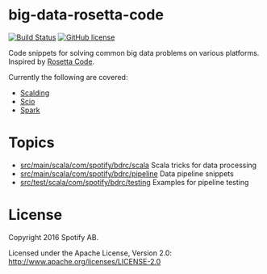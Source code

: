 big-data-rosetta-code
=====================

[![Build Status](https://travis-ci.org/spotify/big-data-rosetta-code.svg?branch=master)](https://travis-ci.org/spotify/big-data-rosetta-code)
[![GitHub license](https://img.shields.io/github/license/spotify/big-data-rosetta-code.svg)](./LICENSE)

Code snippets for solving common big data problems on various platforms. Inspired by [Rosetta Code](http://rosettacode.org/).

Currently the following are covered:

- [Scalding](https://github.com/twitter/scalding)
- [Scio](https://github.com/spotify/scio)
- [Spark](https://github.com/apache/spark)

# Topics

- [src/main/scala/com/spotify/bdrc/scala](./src/main/scala/com/spotify/bdrc/scala) Scala tricks for data processing
- [src/main/scala/com/spotify/bdrc/pipeline](./src/main/scala/com/spotify/bdrc/pipeline) Data pipeline snippets
- [src/test/scala/com/spotify/bdrc/testing](./src/test/scala/com/spotify/bdrc/testing) Examples for pipeline testing

# License

Copyright 2016 Spotify AB.

Licensed under the Apache License, Version 2.0: http://www.apache.org/licenses/LICENSE-2.0
